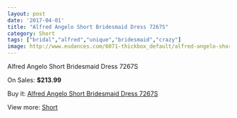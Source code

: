 ```yaml
---
layout: post
date: '2017-04-01'
title: "Alfred Angelo Short Bridesmaid Dress 7267S"
category: Short
tags: ["bridal","alfred","unique","bridesmaid","crazy"]
image: http://www.eudances.com/6071-thickbox_default/alfred-angelo-short-bridesmaid-dress-7267s.jpg
---
```

Alfred Angelo Short Bridesmaid Dress 7267S

On Sales: **$213.99**
<a href="https://www.eudances.com/en/short/2163-alfred-angelo-short-bridesmaid-dress-7267s.html"><amp-img layout="responsive" width="600" height="600" src="//www.eudances.com/6071-thickbox_default/alfred-angelo-short-bridesmaid-dress-7267s.jpg" alt="Alfred Angelo Short Bridesmaid Dress 7267S 0" /></a>
<a href="https://www.eudances.com/en/short/2163-alfred-angelo-short-bridesmaid-dress-7267s.html"><amp-img layout="responsive" width="600" height="600" src="//www.eudances.com/6072-thickbox_default/alfred-angelo-short-bridesmaid-dress-7267s.jpg" alt="Alfred Angelo Short Bridesmaid Dress 7267S 1" /></a>

Buy it: [Alfred Angelo Short Bridesmaid Dress 7267S](https://www.eudances.com/en/short/2163-alfred-angelo-short-bridesmaid-dress-7267s.html "Alfred Angelo Short Bridesmaid Dress 7267S")

View more: [Short](https://www.eudances.com/en/25-short "Short")
